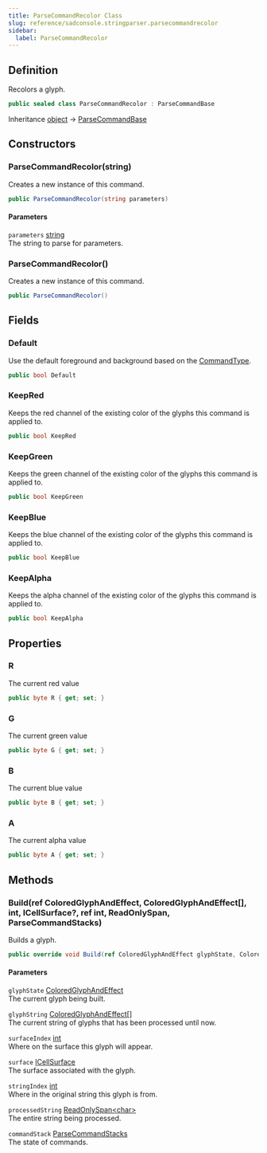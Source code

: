 ```yaml
---
title: ParseCommandRecolor Class
slug: reference/sadconsole.stringparser.parsecommandrecolor
sidebar:
  label: ParseCommandRecolor
---
```

## Definition

Recolors a glyph.

```csharp title="C#"
public sealed class ParseCommandRecolor : ParseCommandBase
```

Inheritance [object](https://learn.microsoft.com/dotnet/api/system.object/) → [ParseCommandBase](../sadconsole.stringparser.parsecommandbase/)

## Constructors

### ParseCommandRecolor(string)

Creates a new instance of this command.

```csharp title="C#"
public ParseCommandRecolor(string parameters)
```

#### Parameters

`parameters` [string](https://learn.microsoft.com/dotnet/api/system.string/)  
The string to parse for parameters.


### ParseCommandRecolor()

Creates a new instance of this command.

```csharp title="C#"
public ParseCommandRecolor()
```


## Fields

### Default

Use the default foreground and background based on the [CommandType](../sadconsole.stringparser.parsecommandbase/#commandtype/).

```csharp title="C#"
public bool Default
```

### KeepRed

Keeps the red channel of the existing color of the glyphs this command is applied to.

```csharp title="C#"
public bool KeepRed
```

### KeepGreen

Keeps the green channel of the existing color of the glyphs this command is applied to.

```csharp title="C#"
public bool KeepGreen
```

### KeepBlue

Keeps the blue channel of the existing color of the glyphs this command is applied to.

```csharp title="C#"
public bool KeepBlue
```

### KeepAlpha

Keeps the alpha channel of the existing color of the glyphs this command is applied to.

```csharp title="C#"
public bool KeepAlpha
```

## Properties

### R

The current red value

```csharp title="C#"
public byte R { get; set; }
```

### G

The current green value

```csharp title="C#"
public byte G { get; set; }
```

### B

The current blue value

```csharp title="C#"
public byte B { get; set; }
```

### A

The current alpha value

```csharp title="C#"
public byte A { get; set; }
```

## Methods

### Build(ref ColoredGlyphAndEffect, ColoredGlyphAndEffect[], int, ICellSurface?, ref int, ReadOnlySpan<char>, ParseCommandStacks)

Builds a glyph.

```csharp title="C#"
public override void Build(ref ColoredGlyphAndEffect glyphState, ColoredGlyphAndEffect[] glyphString, int surfaceIndex, ICellSurface? surface, ref int stringIndex, ReadOnlySpan<char> processedString, ParseCommandStacks commandStack)
```

#### Parameters

`glyphState` [ColoredGlyphAndEffect](../sadconsole.coloredglyphandeffect/)  
The current glyph being built.

`glyphString` [ColoredGlyphAndEffect[]](../sadconsole.coloredglyphandeffect/)  
The current string of glyphs that has been processed until now.

`surfaceIndex` [int](https://learn.microsoft.com/dotnet/api/system.int32/)  
Where on the surface this glyph will appear.

`surface` [ICellSurface](../sadconsole.icellsurface/)  
The surface associated with the glyph.

`stringIndex` [int](https://learn.microsoft.com/dotnet/api/system.int32/)  
Where in the original string this glyph is from.

`processedString` [ReadOnlySpan\<char\>](https://learn.microsoft.com/dotnet/api/system.readonlyspan-1/)  
The entire string being processed.

`commandStack` [ParseCommandStacks](../sadconsole.stringparser.parsecommandstacks/)  
The state of commands.